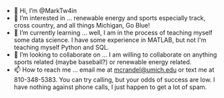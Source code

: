 - 👋 Hi, I’m @MarkTw4in
- 👀 I’m interested in ... renewable energy and sports especially track, cross country, and all things Michigan, Go Blue! 
- 🌱 I’m currently learning ... well, I am in the process of teaching myself some data science. I have some experience in MATLAB, but not I'm teaching myself Python and SQL.
- 💞️ I’m looking to collaborate on ... I am willing to collaborate on anything sports related (maybe baseball?) or renewable energy related.
- 📫 How to reach me ... email me at mcrandel@umich.edu or text me at 810-348-5383. You can try calling, but your odds of success are low. I have nothing against phone calls, I just happen to get a lot of spam.

<!---
MarkTw4in/MarkTw4in is a ✨ special ✨ repository because its `README.md` (this file) appears on your GitHub profile.
You can click the Preview link to take a look at your changes.
--->
